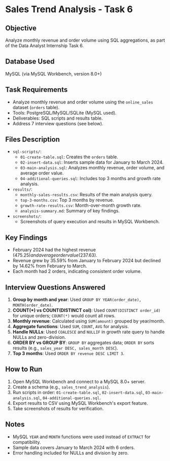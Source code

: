 # Sales Trend Analysis - Task 6

## Objective
Analyze monthly revenue and order volume using SQL aggregations, as part of the Data Analyst Internship Task 6.

## Database Used
MySQL (via MySQL Workbench, version 8.0+)

## Task Requirements
- Analyze monthly revenue and order volume using the `online_sales` dataset (`orders` table).
- Tools: PostgreSQL/MySQL/SQLite (MySQL used).
- Deliverables: SQL scripts and results table.
- Address 7 interview questions (see below).

## Files Description
- `sql-scripts/`:
  - `01-create-table.sql`: Creates the `orders` table.
  - `02-insert-data.sql`: Inserts sample data for January to March 2024.
  - `03-main-analysis.sql`: Analyzes monthly revenue, order volume, and average order value.
  - `04-additional-queries.sql`: Includes top 3 months and growth rate analysis.
- `results/`:
  - `monthly-sales-results.csv`: Results of the main analysis query.
  - `top-3-months.csv`: Top 3 months by revenue.
  - `growth-rate-results.csv`: Month-over-month growth rate.
  - `analysis-summary.md`: Summary of key findings.
- `screenshots/`:
  - Screenshots of query execution and results in MySQL Workbench.

## Key Findings
- February 2024 had the highest revenue ($475.25) and average order value ($237.63).
- Revenue grew by 35.59% from January to February 2024 but declined by 14.62% from February to March.
- Each month had 2 orders, indicating consistent order volume.

## Interview Questions Answered
1. **Group by month and year**: Used `GROUP BY YEAR(order_date), MONTH(order_date)`.
2. **COUNT(*) vs COUNT(DISTINCT col)**: Used `COUNT(DISTINCT order_id)` for unique orders; `COUNT(*)` would count all rows.
3. **Monthly revenue**: Calculated using `SUM(amount)` grouped by year/month.
4. **Aggregate functions**: Used `SUM`, `COUNT`, `AVG` for analysis.
5. **Handle NULLs**: Used `COALESCE` and `NULLIF` in growth rate query to handle NULLs and zero-division.
6. **ORDER BY vs GROUP BY**: `GROUP BY` aggregates data; `ORDER BY` sorts results (e.g., `sales_year DESC, sales_month DESC`).
7. **Top 3 months**: Used `ORDER BY revenue DESC LIMIT 3`.

## How to Run
1. Open MySQL Workbench and connect to a MySQL 8.0+ server.
2. Create a schema (e.g., `sales_trend_analysis`).
3. Run scripts in order: `01-create-table.sql`, `02-insert-data.sql`, `03-main-analysis.sql`, `04-additional-queries.sql`.
4. Export results to CSV using MySQL Workbench's export feature.
5. Take screenshots of results for verification.

## Notes
- MySQL `YEAR` and `MONTH` functions were used instead of `EXTRACT` for compatibility.
- Sample data covers January to March 2024 with 6 orders.
- Error handling included for NULLs and division by zero.
